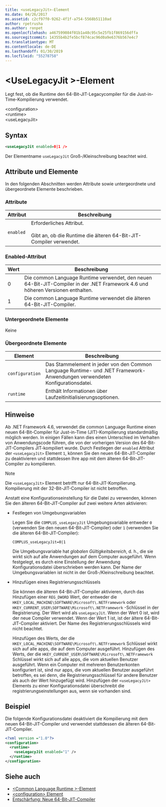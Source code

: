 ```yaml
---
title: <useLegacyJit>-Element
ms.date: 04/26/2017
ms.assetid: c2cf97f0-9262-4f1f-a754-5568b51110ad
author: rpetrusha
ms.author: ronpet
ms.openlocfilehash: a467599084f01b1a48c95c5e25fb1f869156dffa
ms.sourcegitcommit: 14355b4b2fe5bcf874cac96d0a9e6376b567e4c7
ms.translationtype: MT
ms.contentlocale: de-DE
ms.lasthandoff: 01/30/2019
ms.locfileid: "55278758"
---
```

# <a name="uselegacyjit-element"></a>\<UseLegacyJit >-Element

Legt fest, ob die Runtime den 64-Bit-JIT-Legacycompiler für die Just-in-Time-Kompilierung verwendet.  
  
\<configuration>  
\<runtime>  
\<useLegacyJit>
  
## <a name="syntax"></a>Syntax  
  
```xml
<useLegacyJit enabled=0|1 />
```

Der Elementname `useLegacyJit` Groß-/Kleinschreibung beachtet wird.
  
## <a name="attributes-and-elements"></a>Attribute und Elemente

In den folgenden Abschnitten werden Attribute sowie untergeordnete und übergeordnete Elemente beschrieben.  
  
### <a name="attributes"></a>Attribute  
  
| Attribut | Beschreibung                                                                                   |  
| --------- | --------------------------------------------------------------------------------------------- |  
| `enabled` | Erforderliches Attribut.<br><br>Gibt an, ob die Runtime die älteren 64-Bit-JIT-Compiler verwendet. |  
  
### <a name="enabled-attribute"></a>Enabled-Attribut  
  
| Wert | Beschreibung                                                                                                         |  
| ----- | ------------------------------------------------------------------------------------------------------------------- |  
| 0     | Die common Language Runtime verwendet, den neuen 64-Bit-JIT-Compiler in der .NET Framework 4.6 und höheren Versionen enthalten. |  
| 1     | Die common Language Runtime verwendet die älteren 64-Bit-JIT-Compiler.                                                     |  
  
### <a name="child-elements"></a>Untergeordnete Elemente

Keine
  
### <a name="parent-elements"></a>Übergeordnete Elemente  
  
| Element         | Beschreibung                                                                                                       |  
| --------------- | ----------------------------------------------------------------------------------------------------------------- |  
| `configuration` | Das Stammelement in jeder von den Common Language Runtime- und .NET Framework-Anwendungen verwendeten Konfigurationsdatei. |  
| `runtime`       | Enthält Informationen über Laufzeitinitialisierungsoptionen.                                                        |  
  
## <a name="remarks"></a>Hinweise  

Ab .NET Framework 4.6, verwendet die common Language Runtime einen neuen 64-Bit-Compiler für Just-in-Time (JIT)-Kompilierung standardmäßig möglich werden. In einigen Fällen kann dies einen Unterschied im Verhalten von Anwendungscode führen, die von der vorherigen Version des 64-Bit-JIT-Compilers JIT-kompiliert wurde. Durch Festlegen der `enabled` Attribut der `<useLegacyJit>` Element `1`, können Sie den neuen 64-Bit-JIT-Compiler zu deaktivieren und stattdessen Ihre app mit dem älteren 64-Bit-JIT-Compiler zu kompilieren.  
  
> [!NOTE]
> Die `<useLegacyJit>` Element betrifft nur 64-Bit-JIT-Kompilierung. Kompilierung mit der 32-Bit-JIT-Compiler ist nicht betroffen.  
  
Anstatt eine Konfigurationseinstellung für die Datei zu verwenden, können Sie den älteren 64-Bit-JIT-Compiler auf zwei weitere Arten aktivieren:  
  
- Festlegen von Umgebungsvariablen

  Legen Sie die `COMPLUS_useLegacyJit` Umgebungsvariable entweder `0` (verwenden Sie den neuen 64-Bit-JIT-Compiler) oder `1` (verwenden Sie die älteren 64-Bit-JIT-Compiler):
  
  ```  
  COMPLUS_useLegacyJit=0|1  
  ```  
  
  Die Umgebungsvariable hat *globalen Gültigkeitsbereich*, d. h., die sie wirkt sich auf alle Anwendungen auf dem Computer ausgeführt. Wenn festgelegt, es durch eine Einstellung der Anwendung Konfigurationsdatei überschrieben werden kann. Der Name der Umgebungsvariablen ist nicht in der Groß-/Kleinschreibung beachtet.
  
- Hinzufügen eines Registrierungsschlüssels

  Sie können die älteren 64-Bit-JIT-Compiler aktivieren, durch das Hinzufügen einer `REG_DWORD` Wert, der entweder die `HKEY_LOCAL_MACHINE\SOFTWARE\Microsoft\.NETFramework` oder `HKEY_CURRENT_USER\SOFTWARE\Microsoft\.NETFramework` -Schlüssel in der Registrierung. Der Wert wird als `useLegacyJit`. Wenn der Wert 0 ist, wird der neue Compiler verwendet. Wenn der Wert 1 ist, ist der ältere 64-Bit-JIT-Compiler aktiviert. Der Name des Registrierungsschlüssels wird nicht beachtet.
  
  Hinzufügen des Werts, der die `HKEY_LOCAL_MACHINE\SOFTWARE\Microsoft\.NETFramework` Schlüssel wirkt sich auf alle apps, die auf dem Computer ausgeführt. Hinzufügen des Werts, der die `HKEY_CURRENT_USER\SOFTWARE\Microsoft\.NETFramework` Schlüssel wirkt sich auf alle apps, die vom aktuellen Benutzer ausgeführt. Wenn ein Computer mit mehreren Benutzerkonten konfiguriert ist, sind nur apps, die vom aktuellen Benutzer ausgeführt betroffen, es sei denn, die Registrierungsschlüssel für andere Benutzer als auch der Wert hinzugefügt wird. Hinzufügen der `<useLegacyJit>` Elements zu einer Konfigurationsdatei überschreibt die registrierungseinstellungen aus, wenn sie vorhanden sind.  
  
## <a name="example"></a>Beispiel  

Die folgende Konfigurationsdatei deaktiviert die Kompilierung mit dem neuen 64-Bit-JIT-Compiler und verwendet stattdessen die älteren 64-Bit-JIT-Compiler.  
  
```xml  
<?xml version ="1.0"?>  
<configuration>  
  <runtime>  
    <useLegacyJit enabled="1" />  
  </runtime>  
</configuration>  
```  
  
## <a name="see-also"></a>Siehe auch

- [\<Common Language Runtime >-Element](../../../../../docs/framework/configure-apps/file-schema/runtime/runtime-element.md)
- [\<configuration> Element](../../../../../docs/framework/configure-apps/file-schema/configuration-element.md)
- [Entschärfung: Neue 64-Bit-JIT-Compiler](../../../../../docs/framework/migration-guide/mitigation-new-64-bit-jit-compiler.md)
